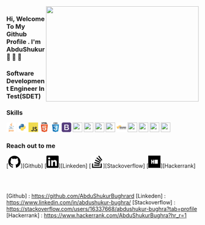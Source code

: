 <img src ="https://media.giphy.com/media/qgQUggAC3Pfv687qPC/giphy.gif" align="right" width="400" height="250">

### Hi, Welcome To My Github Profile . I'm AbduShukur 👋 👋 👋  


### Software Development Engineer In Test(SDET)

### Skills
<img src ="https://raw.githubusercontent.com/github/explore/5b3600551e122a3277c2c5368af2ad5725ffa9a1/topics/java/java.png" width="25" height="25">
<img src ="https://raw.githubusercontent.com/github/explore/5b3600551e122a3277c2c5368af2ad5725ffa9a1/topics/python/python.png" width="25" height="25">
<img src ="https://raw.githubusercontent.com/github/explore/5b3600551e122a3277c2c5368af2ad5725ffa9a1/topics/javascript/javascript.png" width="25" height="25">
<img src ="https://raw.githubusercontent.com/github/explore/5b3600551e122a3277c2c5368af2ad5725ffa9a1/topics/html/html.png" width="25" height="25">
<img src ="https://raw.githubusercontent.com/github/explore/5b3600551e122a3277c2c5368af2ad5725ffa9a1/topics/css/css.png" width="25" height="25">
<img src ="https://raw.githubusercontent.com/github/explore/5b3600551e122a3277c2c5368af2ad5725ffa9a1/topics/bootstrap/bootstrap.png" width="25" height="25">
<img src ="https://camo.githubusercontent.com/fbfcb9e3dc648adc93bef37c718db16c52f617ad055a26de6dc3c21865c3321d/68747470733a2f2f7777772e766563746f726c6f676f2e7a6f6e652f6c6f676f732f6769742d73636d2f6769742d73636d2d69636f6e2e737667" width="25" height="25">
<img src ="https://raw.githubusercontent.com/detain/svg-logos/780f25886640cef088af994181646db2f6b1a3f8/svg/selenium-logo.svg" width="25" height="25">
<img src ="https://camo.githubusercontent.com/265574c40f0816ed0fd67127cfbc382866182a7ec468c614906103c15700e707/68747470733a2f2f7777772e766563746f726c6f676f2e7a6f6e652f6c6f676f732f6a656e6b696e732f6a656e6b696e732d69636f6e2e737667" width="25" height="25">
<img src ="https://camo.githubusercontent.com/fb87b64f47749c5659b1de22ce75839fae1a128f7a636a64249ef4a361c08916/68747470733a2f2f63646e2e6a7364656c6976722e6e65742f67682f64657669636f6e732f64657669636f6e2f69636f6e732f637563756d6265722f637563756d6265722d706c61696e2e737667" width="25" height="25">
<img src ="https://raw.githubusercontent.com/devicons/devicon/master/icons/amazonwebservices/amazonwebservices-original-wordmark.svg" width="25" height="25">
<img src ="https://camo.githubusercontent.com/93b32389bf746009ca2370de7fe06c3b5146f4c99d99df65994f9ced0ba41685/68747470733a2f2f7777772e766563746f726c6f676f2e7a6f6e652f6c6f676f732f676574706f73746d616e2f676574706f73746d616e2d69636f6e2e737667" width="25" height="25">
<img src ="https://www.softwaretestinghelp.com/wp-content/qa/uploads/2020/08/The-Karate-Framework.png" width="25" height="25">
<img src ="https://camo.githubusercontent.com/bfbc57c2b7db6c411c0bee0fd5f15b80198d2f935cbe32e9c81681af6a126b3f/68747470733a2f2f63646e2e6a7364656c6976722e6e65742f67682f64657669636f6e732f64657669636f6e2f69636f6e732f6a6972612f6a6972612d6f726967696e616c2d776f72646d61726b2e737667" width="25" height="25">
<img src ="https://git-scm.com/images/logo@2x.png" width="25" height="25">

### Reach out to me
[<img height="32" width="32" src="https://github.com/AbduShukurBughra/AbduShukurBughra/blob/master/img/github.svg" algin = "left"/>][Github]
[<img height="32" width="32" src="https://github.com/AbduShukurBughra/AbduShukurBughra/blob/master/img/linkedin.svg"  algin = "left"/>][Linkeden]
[<img height="32" width="32" src="https://github.com/AbduShukurBughra/AbduShukurBughra/blob/master/img/stackoverflow.svg" algin = "left"/>][Stackoverflow]
[<img height="32" width="32" src="https://github.com/AbduShukurBughra/AbduShukurBughra/blob/master/img/hackerrank.svg" algin = "left"/>][Hackerrank]

<br/>
<br/>

[Github] : https://github.com/AbduShukurBughrard
[Linkeden] : https://www.linkedin.com/in/abdushukur-bughra/
[Stackoverflow] : https://stackoverflow.com/users/16337668/abdushukur-bughra?tab=profile
[Hackerrank] : https://www.hackerrank.com/AbduShukurBughra?hr_r=1
<!--
**AbduShukurBughra/ABduShukurBughra** is a ✨ _special_ ✨ repository because its `README.md` (this file) appears on your GitHub profile.

Here are some ideas to get you started:

- 🔭 I’m currently working on ...
- 🌱 I’m currently learning ...
- 👯 I’m looking to collaborate on ...
- 🤔 I’m looking for help with ...
- 💬 Ask me about ...
- 📫 How to reach me: ...
- 😄 Pronouns: ...
- ⚡ Fun fact: ...
-->
